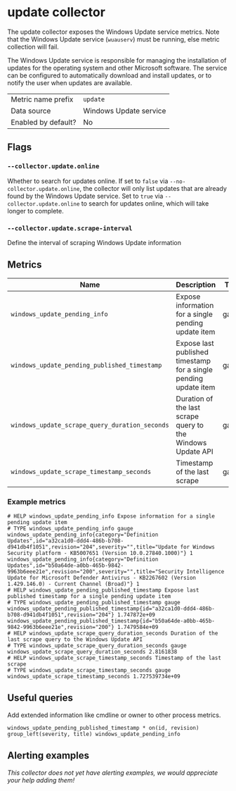 # update collector

The update collector exposes the Windows Update service metrics. Note that the Windows Update service (`wuauserv`) must be running, else metric collection will fail.

The Windows Update service is responsible for managing the installation of updates for the operating system and other Microsoft software. The service can be configured to automatically download and install updates, or to notify the user when updates are available.


|                     |                        |
|---------------------|------------------------|
| Metric name prefix  | `update`               |
| Data source         | Windows Update service |
| Enabled by default? | No                     |


## Flags

### `--collector.update.online`
Whether to search for updates online. If set to `false` via `--no-collector.update.online`, the collector will only list updates that are already found by the Windows Update service.
Set to `true` via `--collector.update.online` to search for updates online, which will take longer to complete.

### `--collector.update.scrape-interval`
Define the interval of scraping Windows Update information

## Metrics

| Name                                           | Description                                                      | Type  | Labels                        |
|------------------------------------------------|------------------------------------------------------------------|-------|-------------------------------|
| `windows_update_pending_info`                  | Expose information for a single pending update item              | gauge | `category`,`severity`,`title` |
| `windows_update_pending_published_timestamp`   | Expose last published timestamp for a single pending update item | gauge | `title`                       |
| `windows_update_scrape_query_duration_seconds` | Duration of the last scrape query to the Windows Update API      | gauge |                               |
| `windows_update_scrape_timestamp_seconds`      | Timestamp of the last scrape                                     | gauge |                               |

### Example metrics
```
# HELP windows_update_pending_info Expose information for a single pending update item
# TYPE windows_update_pending_info gauge
windows_update_pending_info{category="Definition Updates",id="a32ca1d0-ddd4-486b-b708-d941db4f1051",revision="204",severity="",title="Update for Windows Security platform - KB5007651 (Version 10.0.27840.1000)"} 1
windows_update_pending_info{category="Definition Updates",id="b50a64de-a0bb-465b-9842-9963b6eee21e",revision="200",severity="",title="Security Intelligence Update for Microsoft Defender Antivirus - KB2267602 (Version 1.429.146.0) - Current Channel (Broad)"} 1
# HELP windows_update_pending_published_timestamp Expose last published timestamp for a single pending update item
# TYPE windows_update_pending_published_timestamp gauge
windows_update_pending_published_timestamp{id="a32ca1d0-ddd4-486b-b708-d941db4f1051",revision="204"} 1.747872e+09
windows_update_pending_published_timestamp{id="b50a64de-a0bb-465b-9842-9963b6eee21e",revision="200"} 1.7479584e+09
# HELP windows_update_scrape_query_duration_seconds Duration of the last scrape query to the Windows Update API
# TYPE windows_update_scrape_query_duration_seconds gauge
windows_update_scrape_query_duration_seconds 2.8161838
# HELP windows_update_scrape_timestamp_seconds Timestamp of the last scrape
# TYPE windows_update_scrape_timestamp_seconds gauge
windows_update_scrape_timestamp_seconds 1.727539734e+09
```

## Useful queries

Add extended information like cmdline or owner to other process metrics.

```
windows_update_pending_published_timestamp * on(id, revision) group_left(severity, title) windows_update_pending_info
```

## Alerting examples
_This collector does not yet have alerting examples, we would appreciate your help adding them!_
